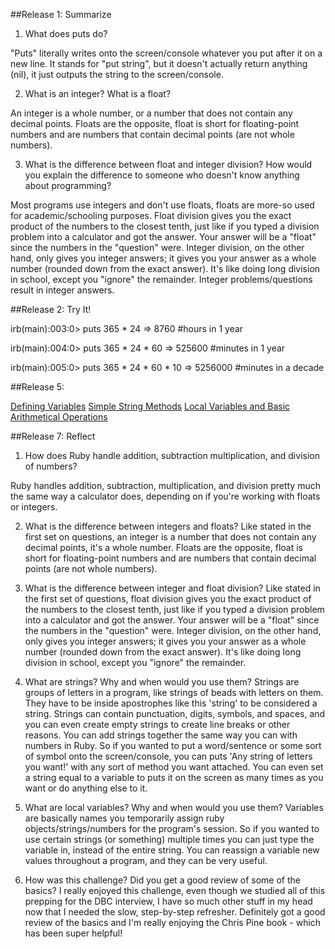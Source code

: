 ##Release 1: Summarize

1) What does puts do?

"Puts" literally writes onto the screen/console whatever you put after it on a new line. It stands for "put string", but it doesn't actually return anything (nil), it just outputs the string to the screen/console. 

2) What is an integer? What is a float?

An integer is a whole number, or a number that does not contain any decimal points. Floats are the opposite, float is short for floating-point numbers and are numbers that contain decimal points (are not whole numbers). 

3) What is the difference between float and integer division? How would you explain the difference to someone who doesn't know anything about programming?

Most programs use integers and don't use floats, floats are more-so used for academic/schooling purposes. Float division gives you the exact product of the numbers to the closest tenth, just like if you typed a division problem into a calculator and got the answer. Your answer will be a "float" since the numbers in the "question" were. Integer division, on the other hand, only gives you integer answers; it gives you your answer as a whole number (rounded down from the exact answer). It's like doing long division in school, except you "ignore" the remainder. Integer problems/questions result in integer answers.

##Release 2: Try It!

irb(main):003:0> puts 365 * 24 
=> 8760 					#hours in 1 year

irb(main):004:0> puts 365 * 24 * 60 
=> 525600					#minutes in 1 year

irb(main):005:0> puts 365 * 24 * 60 * 10 
=> 5256000					#minutes in a decade

##Release 5: 

[Defining Variables](https://github.com/lmarkzon/phase-0/blob/master/week-4/defining.variables.rb)
[Simple String Methods](https://github.com/lmarkzon/phase-0/blob/master/week-4/simple-string.rb)
[Local Variables and Basic Arithmetical Operations](https://github.com/lmarkzon/phase-0/blob/master/week-4/basic-math.rb)

##Release 7: Reflect

1) How does Ruby handle addition, subtraction multiplication, and division of numbers?

Ruby handles addition, subtraction, multiplication, and division pretty much the same way a calculator does, depending on if you're working with floats or integers.

2) What is the difference between integers and floats?
Like stated in the first set on questions, an integer is a number that does not contain any decimal points, it's a whole number. Floats are the opposite, float is short for floating-point numbers and are numbers that contain decimal points (are not whole numbers).

3) What is the difference between integer and float division?
Like stated in the first set of questions, float division gives you the exact product of the numbers to the closest tenth, just like if you typed a division problem into a calculator and got the answer. Your answer will be a "float" since the numbers in the "question" were. Integer division, on the other hand, only gives you integer answers; it gives you your answer as a whole number (rounded down from the exact answer). It's like doing long division in school, except you "ignore" the remainder.

4) What are strings? Why and when would you use them?
Strings are groups of letters in a program, like strings of beads with letters on them. They have to be inside apostrophes like this 'string' to be considered a string. Strings can contain punctuation, digits, symbols, and  spaces, and you can even create empty strings to create line breaks or other reasons. You can add strings together the same way you can with numbers in Ruby. So if you wanted to put a word/sentence or some sort of symbol onto the screen/console, you can puts 'Any string of letters you want!' with any sort of method you want attached. You can even set a string equal to a variable to puts it on the screen as many times as you want or do anything else to it.

5) What are local variables? Why and when would you use them?
Variables are basically names you temporarily assign ruby objects/strings/numbers for the program's session. So if you wanted to use certain strings (or something) multiple times you can just type the variable in, instead of the entire string. You can reassign a variable new values throughout a program, and they can be very useful.

6) How was this challenge? Did you get a good review of some of the basics?
I really enjoyed this challenge, even though we studied all of this prepping for the DBC interview, I have so much other stuff in my head now that I needed the slow, step-by-step refresher. Definitely got a good review of the basics and I'm really enjoying the Chris Pine book - which has been super helpful!

